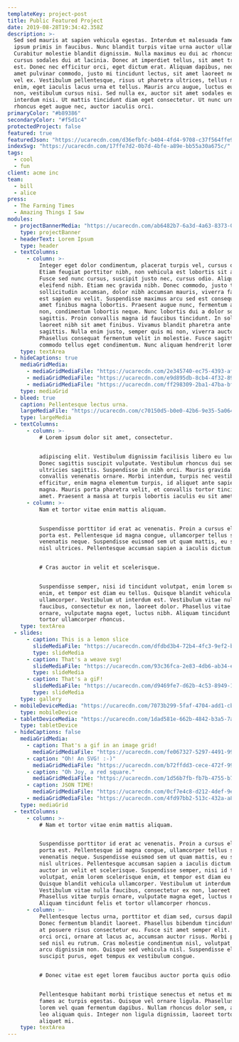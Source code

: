 ```yaml
---
templateKey: project-post
title: Public Featured Project
date: 2019-08-28T19:34:42.358Z
description: >-
  Sed sed mauris at sapien vehicula egestas. Interdum et malesuada fames ac ante
  ipsum primis in faucibus. Nunc blandit turpis vitae urna auctor ullamcorper.
  Curabitur molestie blandit dignissim. Nulla maximus eu dui ac rhoncus. Mauris
  cursus sodales dui at lacinia. Donec at imperdiet tellus, sit amet tristique
  est. Donec nec efficitur orci, eget dictum erat. Aliquam dapibus, neque sit
  amet pulvinar commodo, justo mi tincidunt lectus, sit amet laoreet neque felis
  vel ex. Vestibulum pellentesque, risus ut pharetra ultrices, tellus mi blandit
  enim, eget iaculis lacus urna et tellus. Mauris arcu augue, luctus eu lectus
  non, vestibulum cursus nisi. Sed nulla ex, auctor sit amet sodales eu, congue
  interdum nisi. Ut mattis tincidunt diam eget consectetur. Ut nunc urna,
  rhoncus eget augue nec, auctor iaculis orci.
primaryColor: "#b89386"
secondaryColor: "#f5d1c4"
protectedProject: false
featured: true
featuredJson: "https://ucarecdn.com/d36efbfc-b404-4fd4-9708-c37f564ffe9f/"
indexSvg: "https://ucarecdn.com/17ffe7d2-0b7d-4bfe-a89e-bb55a30a675c/"
tags:
  - cool
  - fun
client: acme inc
team:
  - bill
  - alice
press:
  - The Farming Times
  - Amazing Things I Saw
modules:
  - projectBannerMedia: "https://ucarecdn.com/ab6482b7-6a3d-4a63-8373-02c7049d9038/"
    type: projectBanner
  - headerText: Lorem Ipsum
    type: header
  - textColumns:
      - column: >-
          Integer eget dolor condimentum, placerat turpis vel, cursus quam.
          Etiam feugiat porttitor nibh, non vehicula est lobortis sit amet.
          Fusce sed nunc cursus, suscipit justo nec, cursus odio. Aliquam eu
          eleifend nibh. Etiam nec gravida nibh. Donec commodo, justo tincidunt
          sollicitudin accumsan, dolor nibh accumsan mauris, viverra facilisis
          est sapien eu velit. Suspendisse maximus arcu sed est consequat, sit
          amet finibus magna lobortis. Praesent augue nunc, fermentum a ultrices
          non, condimentum lobortis neque. Nunc lobortis dui a dolor sodales
          sagittis. Proin convallis magna id faucibus tincidunt. In sollicitudin
          laoreet nibh sit amet finibus. Vivamus blandit pharetra ante eu
          sagittis. Nulla enim justo, semper quis mi non, viverra auctor massa.
          Phasellus consequat fermentum velit in molestie. Fusce sagittis
          commodo tellus eget condimentum. Nunc aliquam hendrerit lorem.
    type: textArea
  - hideCaptions: true
    mediaGridMedia:
      - mediaGridMediaFile: "https://ucarecdn.com/2e345740-ec75-4393-afb1-5d3c0b64c027/"
      - mediaGridMediaFile: "https://ucarecdn.com/e9d895db-8cb4-4f32-8924-96a26e86a14e/"
      - mediaGridMediaFile: "https://ucarecdn.com/ff298309-2ba1-47ba-bf2b-d08ecc35e9a5/"
    type: mediaGrid
  - bleed: true
    caption: Pellentesque lectus urna.
    largeMediaFile: "https://ucarecdn.com/c70150d5-b0e0-42b6-9e35-5a0642b83cc2/"
    type: largeMedia
  - textColumns:
      - column: >-
          # Lorem ipsum dolor sit amet, consectetur.


          adipiscing elit. Vestibulum dignissim facilisis libero eu luctus.
          Donec sagittis suscipit vulputate. Vestibulum rhoncus dui sed
          ultricies sagittis. Suspendisse in nibh orci. Mauris gravida enim
          convallis venenatis ornare. Morbi interdum, turpis nec vestibulum
          efficitur, enim magna elementum turpis, id aliquet ante sapien in
          magna. Mauris porta pharetra velit, et convallis tortor tincidunt sit
          amet. Praesent a massa at turpis lobortis iaculis eu sit amet ligula.
      - column: >-
          Nam et tortor vitae enim mattis aliquam.


          Suspendisse porttitor id erat ac venenatis. Proin a cursus elit, eget
          porta est. Pellentesque id magna congue, ullamcorper tellus sed,
          venenatis neque. Suspendisse euismod sem ut quam mattis, eu sagittis
          nisl ultrices. Pellentesque accumsan sapien a iaculis dictum.


          # Cras auctor in velit et scelerisque. 


          Suspendisse semper, nisi id tincidunt volutpat, enim lorem scelerisque
          enim, et tempor est diam eu tellus. Quisque blandit vehicula
          ullamcorper. Vestibulum ut interdum est. Vestibulum vitae nulla
          faucibus, consectetur ex non, laoreet dolor. Phasellus vitae turpis
          ornare, vulputate magna eget, luctus nibh. Aliquam tincidunt felis et
          tortor ullamcorper rhoncus.
    type: textArea
  - slides:
      - caption: This is a lemon slice
        slideMediaFile: "https://ucarecdn.com/dfdbd3b4-72b4-4fc3-9ef2-bbadff42a3b1/"
        type: slideMedia
      - caption: That's a weave svg!
        slideMediaFile: "https://ucarecdn.com/93c36fca-2e83-4db6-ab34-e41083b800d3/"
        type: slideMedia
      - caption: That's a giF!
        slideMediaFile: "https://ucarecdn.com/d9469fe7-d62b-4c53-8949-103934cd0e77/"
        type: slideMedia
    type: gallery
  - mobileDeviceMedia: "https://ucarecdn.com/7073b299-5faf-4704-add1-cbe1dadd2ebe/"
    type: mobileDevice
  - tabletDeviceMedia: "https://ucarecdn.com/1dad581e-662b-4842-b3a5-7a26c7b707f0/"
    type: tabletDevice
  - hideCaptions: false
    mediaGridMedia:
      - caption: That's a gif in an image grid!
        mediaGridMediaFile: "https://ucarecdn.com/fe067327-5297-4491-99e9-8bc9a10fb2d9/"
      - caption: "Oh! An SVG! :-)"
        mediaGridMediaFile: "https://ucarecdn.com/b72ffdd3-cece-472f-9974-c0db5e3d3f2d/"
      - caption: "Oh Joy, a red square."
        mediaGridMediaFile: "https://ucarecdn.com/1d56b7fb-fb7b-4755-b7d7-cec50177e385/"
      - caption: JSON TIME!
        mediaGridMediaFile: "https://ucarecdn.com/0cf7e4c8-d212-4def-9e84-b5df4b4e6131/"
      - mediaGridMediaFile: "https://ucarecdn.com/4fd97bb2-513c-432a-a8d2-20249459df9f/"
    type: mediaGrid
  - textColumns:
      - column: >-
          # Nam et tortor vitae enim mattis aliquam.


          Suspendisse porttitor id erat ac venenatis. Proin a cursus elit, eget
          porta est. Pellentesque id magna congue, ullamcorper tellus sed,
          venenatis neque. Suspendisse euismod sem ut quam mattis, eu sagittis
          nisl ultrices. Pellentesque accumsan sapien a iaculis dictum. Cras
          auctor in velit et scelerisque. Suspendisse semper, nisi id tincidunt
          volutpat, enim lorem scelerisque enim, et tempor est diam eu tellus.
          Quisque blandit vehicula ullamcorper. Vestibulum ut interdum est.
          Vestibulum vitae nulla faucibus, consectetur ex non, laoreet dolor.
          Phasellus vitae turpis ornare, vulputate magna eget, luctus nibh.
          Aliquam tincidunt felis et tortor ullamcorper rhoncus.
      - column: >-
          Pellentesque lectus urna, porttitor et diam sed, cursus dapibus risus.
          Donec fermentum blandit laoreet. Phasellus bibendum tincidunt massa,
          at posuere risus consectetur eu. Fusce sit amet semper elit. Quisque
          orci orci, ornare at lacus ac, accumsan auctor risus. Morbi posuere
          sed nisl eu rutrum. Cras molestie condimentum nisl, volutpat mattis
          arcu dignissim non. Quisque sed vehicula nisl. Suspendisse elementum
          suscipit purus, eget tempus ex vestibulum congue.


          # Donec vitae est eget lorem faucibus auctor porta quis odio.


          Pellentesque habitant morbi tristique senectus et netus et malesuada
          fames ac turpis egestas. Quisque vel ornare ligula. Phasellus nec
          lorem vel quam fermentum dapibus. Nullam rhoncus dolor sem, ac semper
          leo aliquam quis. Integer non ligula dignissim, laoreet tortor in,
          aliquet mi.
    type: textArea
---
```

